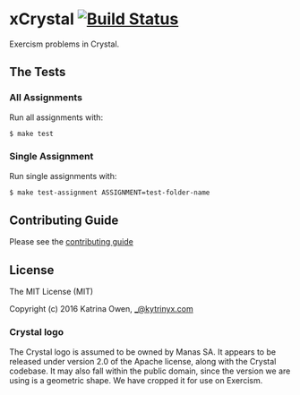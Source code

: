 # xCrystal [![Build Status](https://travis-ci.org/exercism/xcrystal.svg?branch=master)](https://travis-ci.org/exercism/xcrystal)

Exercism problems in Crystal.

## The Tests

### All Assignments

Run all assignments with:
```bash
$ make test
```

### Single Assignment

Run single assignments with:
```bash
$ make test-assignment ASSIGNMENT=test-folder-name
```

## Contributing Guide

Please see the [contributing guide](https://github.com/exercism/x-api/blob/master/CONTRIBUTING.md#the-exercise-data)

## License

The MIT License (MIT)

Copyright (c) 2016 Katrina Owen, _@kytrinyx.com

### Crystal logo
The Crystal logo is assumed to be owned by Manas SA. It appears to be released under version 2.0 of the Apache license, along with the Crystal codebase. It may also fall within the public domain, since the version we are using is a geometric shape. We have cropped it for use on Exercism.
